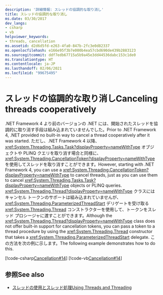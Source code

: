 ```yaml
---
description: '詳細情報: スレッドの協調的な取り消し'
title: スレッドの協調的な取り消し
ms.date: 03/30/2017
dev_langs:
- csharp
- vb
helpviewer_keywords:
- threads, cancellation
ms.assetid: d2d6d5fd-e263-4fa0-847b-2fc3e0d82337
ms.openlocfilehash: e166e95f3b7e000b4ea57cbd690de439b2883123
ms.sourcegitcommit: ddf7edb67715a5b9a45e3dd44536dabc153c1de0
ms.translationtype: HT
ms.contentlocale: ja-JP
ms.lasthandoff: 02/06/2021
ms.locfileid: "99675495"
---
```

# <a name="canceling-threads-cooperatively"></a><span data-ttu-id="f6082-103">スレッドの協調的な取り消し</span><span class="sxs-lookup"><span data-stu-id="f6082-103">Canceling threads cooperatively</span></span>

<span data-ttu-id="f6082-104">.NET Framework 4 より前のバージョンの .NET には、開始されたスレッドを協調的に取り消す手段は組み込まれていませんでした。</span><span class="sxs-lookup"><span data-stu-id="f6082-104">Prior to .NET Framework 4, .NET provided no built-in way to cancel a thread cooperatively after it was started.</span></span> <span data-ttu-id="f6082-105">ただし、.NET Framework 4 以降、<xref:System.Threading.Tasks.Task?displayProperty=nameWithType> オブジェクトや PLINQ クエリを取り消す場合と同様に、<xref:System.Threading.CancellationToken?displayProperty=nameWithType> を使用してスレッドを取り消すことができます。</span><span class="sxs-lookup"><span data-stu-id="f6082-105">However, starting with .NET Framework 4, you can use a <xref:System.Threading.CancellationToken?displayProperty=nameWithType> to cancel threads, just as you can use them to cancel <xref:System.Threading.Tasks.Task?displayProperty=nameWithType> objects or PLINQ queries.</span></span> <span data-ttu-id="f6082-106"><xref:System.Threading.Thread?displayProperty=nameWithType> クラスにはキャンセル トークンのサポートは組み込まれていませんが、<xref:System.Threading.ParameterizedThreadStart> デリゲートを受け取る <xref:System.Threading.Thread> コンストラクターを使用して、トークンをスレッド プロシージャに渡すことができます。</span><span class="sxs-lookup"><span data-stu-id="f6082-106">Although the <xref:System.Threading.Thread?displayProperty=nameWithType> class does not offer built-in support for cancellation tokens, you can pass a token to a thread procedure by using the <xref:System.Threading.Thread> constructor that takes a <xref:System.Threading.ParameterizedThreadStart> delegate.</span></span> <span data-ttu-id="f6082-107">この方法を次の例に示します。</span><span class="sxs-lookup"><span data-stu-id="f6082-107">The following example demonstrates how to do this.</span></span>  
  
 [!code-csharp[Cancellation#14](../../../samples/snippets/csharp/VS_Snippets_Misc/cancellation/cs/CooperativeThreads.cs#14)]
 [!code-vb[Cancellation#14](../../../samples/snippets/visualbasic/VS_Snippets_Misc/cancellation/vb/CooperativeThreads.vb#14)]  
  
## <a name="see-also"></a><span data-ttu-id="f6082-108">参照</span><span class="sxs-lookup"><span data-stu-id="f6082-108">See also</span></span>

- [<span data-ttu-id="f6082-109">スレッドの使用とスレッド処理</span><span class="sxs-lookup"><span data-stu-id="f6082-109">Using Threads and Threading</span></span>](using-threads-and-threading.md)

